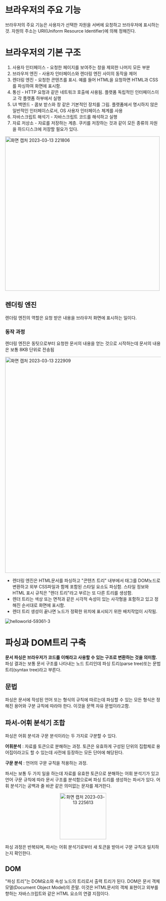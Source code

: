 # 브라우저의 주요 기능
브라우저의 주요 기능은 사용자가 선택한 자원을 서버에 요청하고 브라우저에 표시하는 것.
자원의 주소는 URI(Uniform Resource Identifier)에 의해 정해진다.

# 브라우저의 기본 구조

1. 사용자 인터페이스 - 요청한 페이지를 보여주는 창을 제외한 나머지 모든 부분
2. 브라우저 엔진 - 사용자 인터페이스와 렌더링 엔진 사이의 동작을 제어
3. 렌더링 엔진 - 요청한 콘텐츠를 표시. 예를 들어 HTML을 요청하면 HTML과 CSS를 파싱하여 화면에 표시함.
4. 통신 - HTTP 요청과 같은 네트워크 호출에 사용됨. 플랫폼 독립적인 인터페이스이고 각 플랫폼 하부에서 실행
5. UI 백엔드 - 콤보 받스와 창 같은 기본적인 장치를 그림. 플랫폼에서 명시하지 않은 일반적인 인터페이스로서, OS 사용자 인터페이스 체계를 사용
6. 자바스크립트 해석기 - 자바스크립트 코드를 해석하고 실행
7. 자료 저상소 - 자료를 저장하는 계층. 쿠키를 저장하는 것과 같이 모든 종류의 자원을 하드디스크에 저장할 필요가 있다.

<p align="left">
<img width="500" alt="화면 캡처 2023-03-13 221806" src="https://user-images.githubusercontent.com/37106496/224713404-b8f0b493-c833-4471-b6fa-a93e9d9337dd.png">
</p>


## 렌더링 엔진
렌더링 엔진의 역할은 요청 받은 내용을 브라우저 화면에 표시하는 일이다.

### 동작 과정
렌더링 엔진은 동팃으로부터 요청한 문서의 내용을 얻는 것으로 시작하는데 문서의 내용은 보통 8KB 단위로 전송됨

<img width="700" alt="화면 캡처 2023-03-13 222909" src="https://user-images.githubusercontent.com/37106496/224715926-1e13234b-bfd1-442a-8e72-3fd4829a6ddd.png">

<br/> 

-  렌더링 엔진은 HTML문서를 파싱하고 "콘텐츠 트리" 내부에서 태그를 DOM노드로 변환하고 외부 CSS파일과 함께 포함된 스타일 요소도 파싱함. 스타일 정보와 HTML 표시 규칙은 "렌더 트리"라고 부르는 또 다른 트리를 생성함.
-  렌더 트리는 색상 또는 면적과 같은 시각적 속성이 있는 사각형을 포함하고 있고 정해진 순서대로 화면에 표시함.
-  렌더 트리 생성이 끝나면 노드가 정확한 위치에 표시되기 위한 배치작업이 시작됨. 

![helloworld-59361-3](https://user-images.githubusercontent.com/37106496/224717738-30ce8d49-76c0-403d-9128-8fbe8cfe9f3c.png)


  

# 파싱과 DOM트리 구축
**문서 파싱은 브라우저가 코드를 이해라고 사용할 수 있는 구조로 변환하는 것을 의미함.**  
파싱 결과는 보통 문서 구조를 나타내는 노드 트리인데 파싱 트리(parse tree)또는 문법 트리(syntax tree)라고 부른다.

## 문법
파싱은 문서에 작성된 언어 또는 형식의 규칙에 따르는데 파싱할 수 있는 모든 형식은 정해진 용어와 구분 규칙에 따라야 한다. 이것을 문맥 자유 문법이라고함.

## 파서-어휘 분석기 조합
파싱은 어휘 분석과 구문 분석이라는 두 가지로 구분할 수 있다.  

**어휘분석** : 자료를 토큰으로 분해하는 과정. 토큰은 유효하게 구성된 단위의 집합체로 용어집이라고도 할 수 있는데 사전에 등장하는 모든 단어에 해당된다.  
  
**구문 분석** : 언어의 구문 규칙을 적용하는 과정.  

파서는 보통 두 가지 일을 하는데 자료를 유효한 토큰으로 분해하는 어휘 분석기가 있고 언어 구문 규칙에 따라 문서 구조를 분석함으로써 파싱 트리를 생성하는 파서가 있다. 어휘 분석기는 공백과 줄 바꾼 같은 의미없는 문자를 제거한다.  

<p align="center">
<img width="150" alt="화면 캡처 2023-03-13 225613" src="https://user-images.githubusercontent.com/37106496/224723031-42de6c79-a456-4838-850b-e6d1ab185ebe.png">
</p>

파싱 과정은 반복되며, 파서는 어휘 분석기로부터 새 토큰을 받아서 구문 규칙과 일치하는지 확인한다.

## DOM
"파싱 트리"는 DOM요소와 속성 노드의 트리로서 출력 트리가 된다. DOM은 문서 객체모델(Document Object Model)의 준말.
이것은 HTML문서의 객체 표현이고 외부를 향하는 자바스크립트와 같은 HTML 요소의 연결 지점이다.